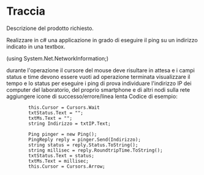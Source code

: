 # Traccia

Descrizione del prodotto richiesto.

Realizzare in c# una applicazione in grado di eseguire il ping su un indirizzo indicato in una textbox. 

(using System.Net.NetworkInformation;)

durante l'operazione il cursore del mouse deve risultare in attesa e i campi status e time devono essere vuoti
ad operazione terminata visualizzare il tempo e lo status
per eseguire i ping di prova individuare l'indirizzo IP dei computer del laboratorio, del proprio smartphone e di altri nodi sulla rete
aggiungere icone di successo/errore/linea lenta
Codice di esempio:

            this.Cursor = Cursors.Wait
            txtStatus.Text = "";
            txtMs.Text = "";
            string Indirizzo = txtIP.Text;
           
            Ping pinger = new Ping();
            PingReply reply = pinger.Send(Indirizzo);
            string status = reply.Status.ToString();
            string millisec = reply.RoundtripTime.ToString();
            txtStatus.Text = status;
            txtMs.Text = millisec;
            this.Cursor = Cursors.Arrow;
